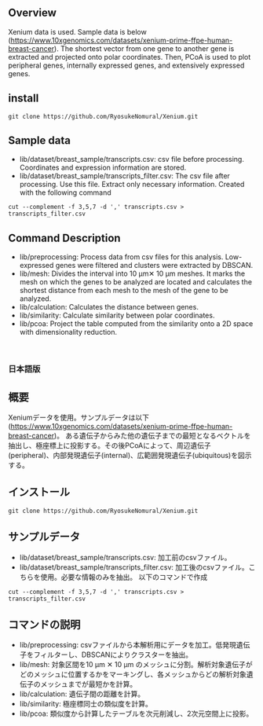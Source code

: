 ## Overview
Xenium data is used. Sample data is below (https://www.10xgenomics.com/datasets/xenium-prime-ffpe-human-breast-cancer).
The shortest vector from one gene to another gene is extracted and projected onto polar coordinates. Then, PCoA is used 
to plot peripheral genes, internally expressed genes, and extensively expressed genes.

## install

```
git clone https://github.com/RyosukeNomural/Xenium.git
```

## Sample data
- lib/dataset/breast_sample/transcripts.csv: csv file before processing. Coordinates and expression information are stored.
- lib/dataset/breast_sample/transcripts_filter.csv: The csv file after processing. Use this file. Extract only necessary information.
Created with the following command

```
cut --complement -f 3,5,7 -d ',' transcripts.csv > transcripts_filter.csv

```

  

## Command Description
- lib/preprocessing: Process data from csv files for this analysis. Low-expressed genes were filtered and clusters were extracted by DBSCAN.
- lib/mesh: Divides the interval into 10 μm✕ 10 μm meshes. It marks the mesh on which the genes to be analyzed are located and calculates the shortest distance from each mesh to the mesh of the gene to be analyzed.
- lib/calculation: Calculates the distance between genes.
- lib/similarity: Calculate similarity between polar coordinates.
- lib/pcoa: Project the table computed from the similarity onto a 2D space with dimensionality reduction.

<br>

### 日本語版
## 概要
Xeniumデータを使用。サンプルデータは以下(https://www.10xgenomics.com/datasets/xenium-prime-ffpe-human-breast-cancer)。
ある遺伝子からみた他の遺伝子までの最短となるベクトルを抽出し、極座標上に投影する。その後PCoAによって、周辺遺伝子(peripheral)、内部発現遺伝子(internal)、広範囲発現遺伝子(ubiquitous)を図示する。

## インストール

```
git clone https://github.com/RyosukeNomural/Xenium.git
```

## サンプルデータ
- lib/dataset/breast_sample/transcripts.csv: 加工前のcsvファイル。
- lib/dataset/breast_sample/transcripts_filter.csv: 加工後のcsvファイル。こちらを使用。必要な情報のみを抽出。
以下のコマンドで作成

```
cut --complement -f 3,5,7 -d ',' transcripts.csv > transcripts_filter.csv

```

## コマンドの説明
- lib/preprocessing: csvファイルから本解析用にデータを加工。低発現遺伝子をフィルターし、DBSCANによりクラスターを抽出。
- lib/mesh: 対象区間を10 μm ✕ 10 μm のメッシュに分割。解析対象遺伝子がどのメッシュに位置するかをマーキングし、各メッシュからどの解析対象遺伝子のメッシュまでが最短かを計算。
- lib/calculation: 遺伝子間の距離を計算。
- lib/similarity: 極座標同士の類似度を計算。
- lib/pcoa: 類似度から計算したテーブルを次元削減し、2次元空間上に投影。

